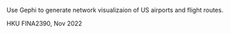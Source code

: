 Use Gephi to generate network visualizaion of US airports and flight routes.

HKU FINA2390, Nov 2022
